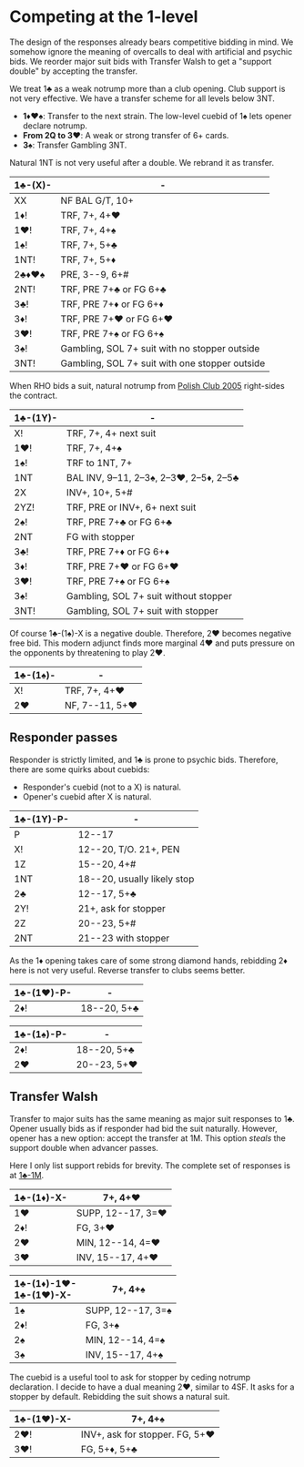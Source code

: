 
# Competing at the 1-level

The design of the responses already bears competitive bidding in mind.  We
somehow ignore the meaning of overcalls to deal with artificial and psychic
bids.  We reorder major suit bids with Transfer Walsh to get a "support double"
by accepting the transfer.

We treat 1♣ as a weak notrump more than a club opening.  Club support is not
very effective.  We have a transfer scheme for all levels below 3NT.

- **1♦♥♠**: Transfer to the next strain. The low-level cuebid of 1♠ lets opener
  declare notrump.
- **From 2Q to 3♥**: A weak or strong transfer of 6+ cards.
- **3♠**: Transfer Gambling 3NT.

Natural 1NT is not very useful after a double.  We rebrand it as transfer.

| 1♣-(X)- | - |
|---------|---|
| XX      | NF BAL G/T, 10+
| 1♦!     | TRF, 7+, 4+♥
| 1♥!     | TRF, 7+, 4+♠
| 1♠!     | TRF, 7+, 5+♣
| 1NT!    | TRF, 7+, 5+♦
| 2♣♦♥♠   | PRE, 3--9, 6+#
| 2NT!    | TRF, PRE 7+♣ or FG 6+♣
| 3♣!     | TRF, PRE 7+♦ or FG 6+♦
| 3♦!     | TRF, PRE 7+♥ or FG 6+♥
| 3♥!     | TRF, PRE 7+♠ or FG 6+♠
| 3♠!     | Gambling, SOL 7+ suit with no stopper outside
| 3NT!    | Gambling, SOL 7+ suit with one stopper outside

When RHO bids a suit, natural notrump from [Polish Club 2005][wj05] right-sides
the contract.

[wj05]: https://bridgewithdan.com/wp-content/uploads/2019/07/WJ2005webpage.htm

| 1♣-(1Y)- | - |
|----------|---|
| X!       | TRF, 7+, 4+ next suit
| 1♥!      | TRF, 7+, 4+♠
| 1♠!      | TRF to 1NT, 7+
| 1NT      | BAL INV, 9–11, 2–3♠, 2–3♥, 2–5♦, 2–5♣
| 2X       | INV+, 10+, 5+#
| 2YZ!     | TRF, PRE or INV+, 6+ next suit
| 2♠!      | TRF, PRE 7+♣ or FG 6+♣
| 2NT      | FG with stopper
| 3♣!      | TRF, PRE 7+♦ or FG 6+♦
| 3♦!      | TRF, PRE 7+♥ or FG 6+♥
| 3♥!      | TRF, PRE 7+♠ or FG 6+♠
| 3♠!      | Gambling, SOL 7+ suit without stopper
| 3NT!     | Gambling, SOL 7+ suit with stopper

Of course 1♣-(1♠)-X is a negative double.  Therefore, 2♥ becomes negative free
bid.  This modern adjunct finds more marginal 4♥ and puts pressure on the
opponents by threatening to play 2♥.

| 1♣-(1♠)- | - |
|----------|---|
| X!       | TRF, 7+, 4+♥
| 2♥       | NF, 7--11, 5+♥

## Responder passes

Responder is strictly limited, and 1♣ is prone to psychic bids.  Therefore,
there are some quirks about cuebids:

- Responder's cuebid (not to a X) is natural.
- Opener's cuebid after X is natural.

| 1♣-(1Y)-P- | - |
|------------|---|
| P          | 12--17
| X!         | 12--20, T/O.  21+, PEN
| 1Z         | 15--20, 4+#
| 1NT        | 18--20, usually likely stop
| 2♣         | 12--17, 5+♣
| 2Y!        | 21+, ask for stopper
| 2Z         | 20--23, 5+#
| 2NT        | 21--23 with stopper

As the 1♦ opening takes care of some strong diamond hands, rebidding 2♦ here is
not very useful.  Reverse transfer to clubs seems better.

| 1♣-(1♥)-P- | - |
|------------|---|
| 2♦!        | 18--20, 5+♣

| 1♣-(1♠)-P- | - |
|------------|---|
| 2♦!        | 18--20, 5+♣
| 2♥         | 20--23, 5+♥

## Transfer Walsh

Transfer to major suits has the same meaning as major suit responses to 1♣.
Opener usually bids as if responder had bid the suit naturally.  However, opener
has a new option: accept the transfer at 1M.  This option *steals* the support
double when advancer passes.

Here I only list support rebids for brevity.  The complete set of responses is
at [1♣-1M](../1C/1M.md).

| 1♣-(1♦)-X- | 7+, 4+♥ |
|------------|---------|
| 1♥         | SUPP, 12--17, 3=♥
| 2♦!        | FG, 3+♥
| 2♥         | MIN, 12--14, 4=♥
| 3♥         | INV, 15--17, 4+♥

| <div>1♣-(1♦)-1♥-</div><div>1♣-(1♥)-X-</div> | 7+, 4+♠ |
|:----|-------------------|
| 1♠  | SUPP, 12--17, 3=♠ |
| 2♦! | FG, 3+♠           |
| 2♠  | MIN, 12--14, 4=♠  |
| 3♠  | INV, 15--17, 4+♠  |

The cuebid is a useful tool to ask for stopper by ceding notrump declaration. I
decide to have a dual meaning 2♥, similar to 4SF.  It asks for a stopper by
default.  Rebidding the suit shows a natural suit.

| 1♣-(1♥)-X- | 7+, 4+♠ |
|------------|---------|
| 2♥!        | INV+, ask for stopper.  FG, 5+♥
| 3♥!        | FG, 5+♦, 5+♣
